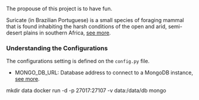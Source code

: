 The propouse of this project is to have fun.

Suricate (in Brazilian Portuguese) is a small species of foraging mammal that is found inhabiting the harsh conditions of the open and arid, semi-desert plains in southern Africa, [see more](https://a-z-animals.com/animals/meerkat/).

### Understanding the Configurations

The configurations setting is defined on the `config.py` file.

- MONGO_DB_URL: Database address to connect to a MongoDB instance, [see more](https://docs.mongodb.com/manual/reference/connection-string/).




mkdir data
docker run -d -p 27017:27107 -v data:/data/db mongo